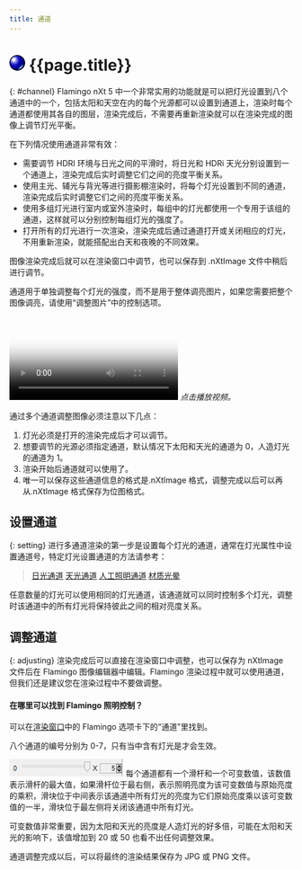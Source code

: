 ```yaml
---
title: 通道
---
```


# ![images/render.svg](images/render.svg) {{page.title}}
{: #channel}
Flamingo nXt 5 中一个非常实用的功能就是可以把灯光设置到八个通道中的一个，包括太阳和天空在内的每个光源都可以设置到通道上，渲染时每个通道都使用其各自的图层，渲染完成后，不需要再重新渲染就可以在渲染完成的图像上调节灯光平衡。  

在下列情况使用通道非常有效：

* 需要调节 HDRI 环境与日光之间的平滑时，将日光和 HDRi 天光分别设置到一个通道上，渲染完成后实时调整它们之间的亮度平衡关系。
* 使用主光、辅光与背光等进行摄影棚渲染时，将每个灯光设置到不同的通道，渲染完成后实时调整它们之间的亮度平衡关系。
* 使用多组灯光进行室内或室外渲染时，每组中的灯光都使用一个专用于该组的通道，这样就可以分别控制每组灯光的强度了。
* 打开所有的灯光进行一次渲染，渲染完成后通过通道打开或关闭相应的灯光，不用重新渲染，就能搭配出白天和夜晚的不同效果。

图像渲染完成后就可以在渲染窗口中调节，也可以保存到 .nXtImage 文件中稍后进行调节。

通道用于单独调整每个灯光的强度，而不是用于整体调亮图片，如果您需要把整个图像调亮，请使用“调整图片”中的控制选项。

<video id="channelsvideo" src="images/flamingo-lights-onoff.mp4" poster="images/flamingo-lights-onoff.jpg" controls preload></video>
*点击播放视频。*

通过多个通道调整图像必须注意以下几点：

 1. 灯光必须是打开的渲染完成后才可以调节。
 2. 想要调节的光源必须指定通道，默认情况下太阳和天光的通道为 0，人造灯光的通道为 1。
 3. 渲染开始后通道就可以使用了。
 3. 唯一可以保存这些通道信息的格式是.nXtImage 格式，调整完成以后可以再从.nXtImage 格式保存为位图格式。

## 设置通道
{: setting}
进行多通道渲染的第一步是设置每个灯光的通道，通常在灯光属性中设置通道号，特定灯光设置通道的方法请参考：

>[日光通道](sun-and-sky-tabs.html#sun-channel)
>[天光通道](sun-and-sky-tabs.html#sky-channel)
>[人工照明通道](lights-tab.html#channel)
>[材质光晕](documentproperties-flamingo.html#channel)

任意数量的灯光可以使用相同的灯光通道，该通道就可以同时控制多个灯光，调整时该通道中的所有灯光将保持彼此之间的相对亮度关系。

## 调整通道
{: adjusting}
渲染完成后可以直接在渲染窗口中调整，也可以保存为 nXtImage 文件后在 Flamingo 图像编辑器中编辑。Flamingo 渲染过程中就可以使用通道，但我们还是建议您在渲染过程中不要做调整。

#### 在哪里可以找到 Flamingo 照明控制？
可以在[渲染窗口](render-window.html)中的 Flamingo 选项卡下的“通道”里找到。

八个通道的编号分别为 0-7，只有当中含有灯光是才会生效。

![images/channel-slider.png](images/channel-slider.png)
每个通道都有一个滑杆和一个可变数值，该数值表示滑杆的最大值，如果滑杆位于最右侧，表示照明亮度为该可变数值与原始亮度的乘积，滑块位于中间表示该通道中所有灯光的亮度为它们原始亮度乘以该可变数值的一半，滑块位于最左侧将关闭该通道中所有灯光。

可变数值非常重要，因为太阳和天光的亮度是人造灯光的好多倍，可能在太阳和天光的影响下，该值增加到 20 或 50 也看不出任何调整效果。

通道调整完成以后，可以将最终的渲染结果保存为 JPG 或 PNG 文件。
